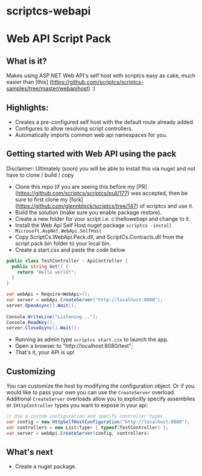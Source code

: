 scriptcs-webapi
===============

# Web API Script Pack

## What is it?
Makes using ASP.NET Web API's self host with scriptcs easy as cake, much easier than [this] (https://github.com/scriptcs/scriptcs-samples/tree/master/webapihost) :)

## Highlights:

* Creates a pre-configured self host with the default route already added.
* Configures to allow resolving script controllers.
* Automatically imports common web api namespaces for you.

## Getting started with Web API using the pack

Disclaimer: Ultimately (soon) you will be able to install this via nuget and not have to clone / build / copy

* Clone this repo (if you are seeing this before my [PR] (https://github.com/scriptcs/scriptcs/pull/177) was accepted, then be sure to first clone my [fork] (https://github.com/glennblock/scriptcs/tree/147) of scriptcs and use it.
* Build the solution (make sure you enable package restore).
* Create a new folder for your script i.e. c:\hellowebapi and change to it.
* Install the Web Api Self Host nuget package ```scriptcs -install Microsoft.AspNet.WebApi.SelfHost```
* Copy ScriptCs.WebApi.Pack.dll, and ScriptCs.Contracts.dll from the script pack bin folder to your local bin.
* Create a start.csx and paste the code below

```csharp
public class TestController : ApiController {
  public string Get() {
    return "Hello world!";
  }
}

var webApi = Require<WebApi>();
var server = webApi.CreateServer("http://localhost:8080");
server.OpenAsync().Wait();
 
Console.WriteLine("Listening...");
Console.ReadKey();
server.CloseAsync().Wait();
```
* Running as admin type ```scriptcs start.csx``` to launch the app.
* Open a browser to "http://localhost:8080/test";
* That's it, your API is up!

## Customizing
You can customize the host by modifying the configuration object.
Or if you would like to pass your own you can use the `CreateServer` overload.
Additional `CreateServer` overloads allow you to explicitly specify assemblies or `IHttpController` types you want to expose in your api:

```csharp
// Use a custom configuration and specify controller types.
var config = new HttpSelfHostConfiguration("http://localhost:8080");
var controllers = new List<Type> { typeof(TestController) };
var server = webApi.CreateServer(config, controllers)
```

## What's next
* Create a nuget package.
